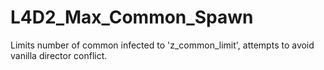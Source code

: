 # L4D2_Max_Common_Spawn
Limits number of common infected to 'z_common_limit', attempts to avoid vanilla director conflict.
